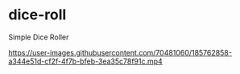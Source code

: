 # dice-roll
Simple Dice Roller


https://user-images.githubusercontent.com/70481060/185762858-a344e51d-cf2f-4f7b-bfeb-3ea35c78f91c.mp4

